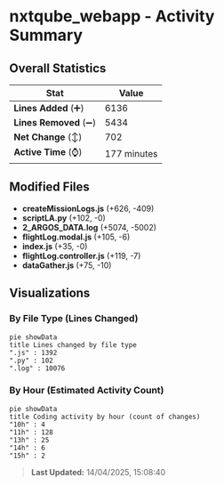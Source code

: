 # nxtqube_webapp - Activity Summary 

## Overall Statistics

| Stat                   | Value                                                             |
| ---------------------- | ----------------------------------------------------------------- |
| **Lines Added** (➕)   | 6136                                          |
| **Lines Removed** (➖) | 5434                                        |
| **Net Change** (↕)    | 702                |
| **Active Time** (⌚)   | 177 minutes |


## Modified Files
- **createMissionLogs.js** (+626, -409)
- **scriptLA.py** (+102, -0)
- **2_ARGOS_DATA.log** (+5074, -5002)
- **flightLog.modal.js** (+105, -6)
- **index.js** (+35, -0)
- **flightLog.controller.js** (+119, -7)
- **dataGather.js** (+75, -10)

## Visualizations

### By File Type (Lines Changed)

```mermaid
pie showData
title Lines changed by file type
".js" : 1392
".py" : 102
".log" : 10076
```

### By Hour (Estimated Activity Count)

```mermaid
pie showData
title Coding activity by hour (count of changes)
"10h" : 4
"11h" : 128
"13h" : 25
"14h" : 6
"15h" : 2
```


> **Last Updated:** 14/04/2025, 15:08:40